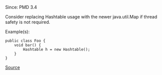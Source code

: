 Since: PMD 3.4

Consider replacing Hashtable usage with the newer java.util.Map if thread safety is not required.

Example(s):
```
public class Foo {
	void bar() {
		Hashtable h = new Hashtable();
	}
}
```

[Source](https://pmd.github.io/pmd-5.5.4/pmd-java/rules/java/migrating.html#ReplaceHashtableWithMap)
